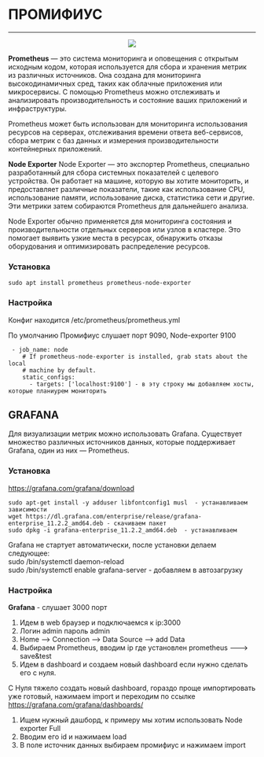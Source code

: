 # ПРОМИФИУС
_ _ _
  <p align="center">
<image src="https://github.com/LLlMEJIb87/LINUX/blob/main/%D0%9C%D0%BE%D0%BD%D0%B8%D1%82%D0%BE%D1%80%D0%B8%D0%BD%D0%B3/Picture/prometheus.PNG">
</p>        

  
**Prometheus** — это система мониторинга и оповещения с открытым исходным кодом, которая используется для сбора и хранения метрик из различных источников. Она создана для мониторинга высокодинамичных сред, таких как облачные приложения или микросервисы. С помощью Prometheus можно отслеживать и анализировать производительность и состояние ваших приложений и инфраструктуры.    

Prometheus может быть использован для мониторинга использования ресурсов на серверах, отслеживания времени ответа веб-сервисов, сбора метрик с баз данных и измерения производительности контейнерных приложений. 

**Node Exporter**
Node Exporter — это экспортер Prometheus, специально разработанный для сбора системных показателей с целевого устройства. Он работает на машине, которую вы хотите мониторить, и предоставляет различные показатели, такие как использование CPU, использование памяти, использование диска, статистика сети и другие. Эти метрики затем собираются Prometheus для дальнейшего анализа.    

Node Exporter обычно применяется для мониторинга состояния и производительности отдельных серверов или узлов в кластере. Это помогает выявить узкие места в ресурсах, обнаружить отказы оборудования и оптимизировать распределение ресурсов.


### Установка
```
sudo apt install prometheus prometheus-node-exporter
```
### Настройка
Конфиг находится /etc/prometheus/prometheus.yml  

По умолчанию Промифиус слушает порт 9090, Node-exporter 9100
```
 - job_name: node
    # If prometheus-node-exporter is installed, grab stats about the local
    # machine by default.
    static_configs:
      - targets: ['localhost:9100'] - в эту строку мы добавляем хосты, которые планиурем мониторить
````

## GRAFANA
Для визуализации метрик можно использовать Grafana. Существует множество различных источников данных, которые поддерживает Grafana, один из них — Prometheus.   

### Установка
https://grafana.com/grafana/download
```
sudo apt-get install -y adduser libfontconfig1 musl  - устанавливаем зависимости
wget https://dl.grafana.com/enterprise/release/grafana-enterprise_11.2.2_amd64.deb - скачиваем пакет
sudo dpkg -i grafana-enterprise_11.2.2_amd64.deb  - устанавливаем
```
Grafana не стартует автоматически, после установки делаем следующее:   
sudo /bin/systemctl daemon-reload   
sudo /bin/systemctl enable grafana-server   - добавляем в автозагрузку   



### Настройка
**Grafana** - слушает 3000 порт

1. Идем в web браузер и подключаемся к ip:3000 
2. Логин admin пароль admin
3. Home --> Connection --> Data Source --> add Data
4. Выбираем Prometheus, вводим ip где установлен prometheus ---> save&test
5. Идем в dashboard и создаем новый dashboard если нужно сделать его с нуля.

С Нуля тяжело создать новый dashboard, гораздо проще импортировать уже готовый, нажимаем import и переходим по ссылке https://grafana.com/grafana/dashboards/
1. Ищем нужный дашборд, к примеру мы хотим использовать Node exporter Full
2. Вводим его id и нажимаем load
3. В поле источник данных выбираем промифиус и нажимаем import
